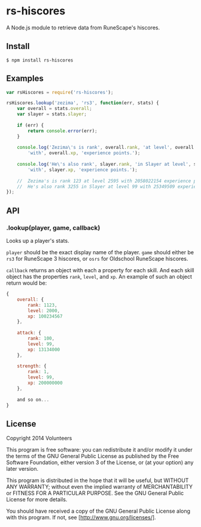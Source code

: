# rs-hiscores

A Node.js module to retrieve data from RuneScape's hiscores.

## Install
```
$ npm install rs-hiscores
```

## Examples
```javascript
var rsHiscores = require('rs-hiscores');

rsHiscores.lookup('zezima', 'rs3', function(err, stats) {
	var overall = stats.overall;
	var slayer = stats.slayer;
	
	if (err) {
		return console.error(err);
	}
	
	console.log('Zezima\'s is rank', overall.rank, 'at level', overall.level,
		'with', overall.xp, 'experience points.');
		
	console.log('He\'s also rank', slayer.rank, 'in Slayer at level', slayer.level,
		'with', slayer.xp, 'experience points.');
		
	//	Zezima's is rank 123 at level 2595 with 2058022154 experience points.
	//	He's also rank 3255 in Slayer at level 99 with 25349509 experience points.
});
```

## API
### .lookup(player, game, callback)
Looks up a player's stats.

`player` should be the exact display name
of the player. `game` should either be `rs3` for RuneScape 3 hiscores, or
`osrs` for Oldschool RuneScape hiscores.

`callback` returns an object with
each a property for each skill. And each skill object has the properties `rank`,
`level`, and `xp`. An example of such an object return would be:
```javascript
{
	overall: {
		rank: 1123,
		level: 2000,
		xp: 100234567
	},
	
	attack: {
		rank: 100,
		level: 99,
		xp: 13134000
	},
	
	strength: {
		rank: 1,
		level: 99,
		xp: 200000000
	},
	
	and so on...
}
```

License
-----------
Copyright 2014 Volunteers

This program is free software: you can redistribute it and/or modify
it under the terms of the GNU General Public License as published by
the Free Software Foundation, either version 3 of the License, or
(at your option) any later version.

This program is distributed in the hope that it will be useful,
but WITHOUT ANY WARRANTY; without even the implied warranty of
MERCHANTABILITY or FITNESS FOR A PARTICULAR PURPOSE.  See the
GNU General Public License for more details.

You should have received a copy of the GNU General Public License
along with this program.  If not, see [http://www.gnu.org/licenses/].
